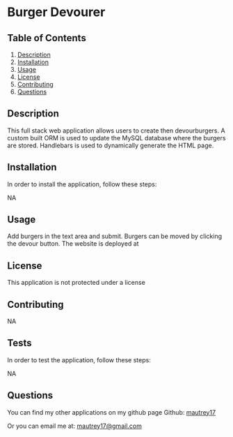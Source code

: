 # Burger Devourer




## Table of Contents
1. [Description](#Description)
2. [Installation](#Installation)
3. [Usage](#Usage)
4. [License](#License)
5. [Contributing](#Contributing)
6. [Questions](#Questions)

## Description
This full stack web application allows users to create then devourburgers. A custom built ORM is used to update the MySQL database where the burgers are stored. Handlebars is used to dynamically generate the HTML page.

## Installation
In order to install the application, follow these steps: 

NA

## Usage
Add burgers in the text area and submit. Burgers can be moved by clicking the devour button. The website is deployed at 

## License
This application is not protected under a license

## Contributing
NA

## Tests
In order to test the application, follow these steps:

NA

## Questions
You can find my other applications on my github page
Github: [mautrey17](https://github.com/mautrey17) 

Or you can email me at: mautrey17@gmail.com